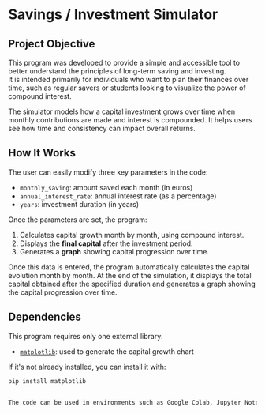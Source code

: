 # Savings / Investment Simulator

## Project Objective

This program was developed to provide a simple and accessible tool to better understand the principles of long-term saving and investing.  
It is intended primarily for individuals who want to plan their finances over time, such as regular savers or students looking to visualize the power of compound interest.

The simulator models how a capital investment grows over time when monthly contributions are made and interest is compounded. It helps users see how time and consistency can impact overall returns.

## How It Works

The user can easily modify three key parameters in the code:

- `monthly_saving`: amount saved each month (in euros)
- `annual_interest_rate`: annual interest rate (as a percentage)
- `years`: investment duration (in years)

Once the parameters are set, the program:

1. Calculates capital growth month by month, using compound interest.
2. Displays the **final capital** after the investment period.
3. Generates a **graph** showing capital progression over time.

Once this data is entered, the program automatically calculates the capital evolution month by month. At the end of the simulation, it displays the total capital obtained after the specified duration and generates a graph showing the capital progression over time.

## Dependencies

This program requires only one external library:

- [`matplotlib`](https://matplotlib.org/): used to generate the capital growth chart

If it's not already installed, you can install it with:

```bash
pip install matplotlib


The code can be used in environments such as Google Colab, Jupyter Notebook, Spyder, or any graphics-enabled Python editor. It doesn't require a database connection or complex configuration.
